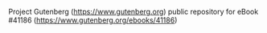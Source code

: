 Project Gutenberg (https://www.gutenberg.org) public repository for eBook #41186 (https://www.gutenberg.org/ebooks/41186)
